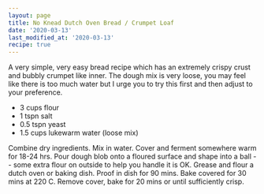 ```yaml
---
layout: page
title: No Knead Dutch Oven Bread / Crumpet Loaf
date: '2020-03-13'
last_modified_at: '2020-03-13'
recipe: true
---
```


A very simple, very easy bread recipe which has an extremely crispy crust and bubbly crumpet like inner. The dough mix is very loose, you may feel like there is too much water but I urge you to try this first and then adjust to your preference.

* 3 cups flour
* 1 tspn salt
* 0.5 tspn yeast
* 1.5 cups lukewarm water (loose mix)

Combine dry ingredients. Mix in water. Cover and ferment somewhere warm for 18-24 hrs. Pour dough blob onto a floured surface and shape into a ball -- some extra flour on outside to help you handle it is OK. Grease and flour a dutch oven or baking dish. Proof in dish for 90 mins. Bake covered for 30 mins at 220 C. Remove cover, bake for 20 mins or until sufficiently crisp.
